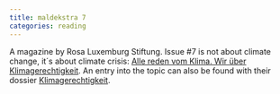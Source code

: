 ```yaml
---
title: maldekstra 7
categories: reading
---
```

A magazine by Rosa Luxemburg Stiftung. Issue #7 is not about climate change, it´s about climate crisis: [Alle reden vom Klima. Wir über Klimagerechtigkeit](https://www.rosalux.de/publikation/id/41869/alle-reden-vom-klima-wir-reden-ueber-klimagerechtigkeit). An entry into the topic can also be found with their dossier [Klimagerechtigkeit](https://www.rosalux.de/dossiers/klimagerechtigkeit).